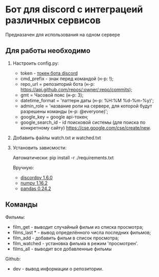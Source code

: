 # Бот для discord с интеграцеий различных сервисов

Предназачен для использования на одном сервере

## Для работы необходимо

1. Настроить config.py:  

    * token - [токен бота discord](https://discord.com/developers/applications/)
    * cmd_prefix - знак перед командой (н-р: !);
    * repo_url = репозиторий бота (н-р: <https://api.github.com/repos/:owner/:repo/commits>);
    * gmt = Часовой пояс (н-р: 3);
    * datetime_format = 'паттерн даты (н-р: %H:%M %d-%m-%y)';
    * admin_role = 'название роли на сервере, для которой будут разрешены команды (н-р: @everyone)';
    * google_key = google api-токен;
    * google_search_id - id поисковой системы (для поиска по конкретному сайту) <https://cse.google.com/cse/create/new>.

2. Добавить файлы watch.txt и watched.txt
3. Установить зависмости:

    Автоматически:
        pip install -r ./requirements.txt

    Вручную:

    * [discordpy 1.6.0](https://pypi.org/project/discord.py/1.6.0/)
    * [numpy 1.16.2](https://pypi.org/project/numpy/1.16.2/)
    * [pandas 0.24.2](https://pypi.org/project/pandas/0.24.2/)

## Команды

Фильмы:

* film_get - выводит случайный фильм из списка просмотра;
* films_last * - вывод определённого числа последних фильмов;
* film_add - добавить фильм в список просмотра;
* film_watched - установка фильма в режим 'просмотрен'.
* films_all - выводит все добавленные фильмы

Github:

* dev - вывод информации о репозитории.
